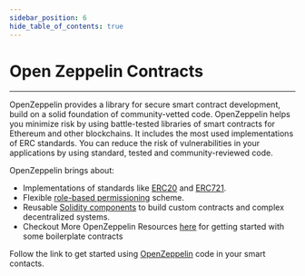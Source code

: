 ```yaml
---
sidebar_position: 6
hide_table_of_contents: true
---
```


# Open Zeppelin Contracts

---

OpenZeppelin provides a library for secure smart contract development, build on a solid foundation of community-vetted code. OpenZeppelin helps you minimize risk by using battle-tested libraries of smart contracts for Ethereum and other blockchains. It includes the most used implementations of ERC standards. You can reduce the risk of vulnerabilities in your applications by using standard, tested and community-reviewed code.

OpenZeppelin brings about:

- Implementations of standards like [ERC20](https://docs.openzeppelin.com/contracts/4.x/erc20) and [ERC721](https://docs.openzeppelin.com/contracts/4.x/erc721).
- Flexible [role-based permissioning](https://docs.openzeppelin.com/contracts/4.x/access-control) scheme.
- Reusable [Solidity components](https://docs.openzeppelin.com/contracts/4.x/utilities) to build custom contracts and complex decentralized systems.
- Checkout More OpenZeppelin Resources [here](https://docs.openzeppelin.com/contracts/4.x/) for getting started with some boilerplate contracts

Follow the link to get started using [OpenZeppelin](https://docs.openzeppelin.com/) code in your smart contacts.
